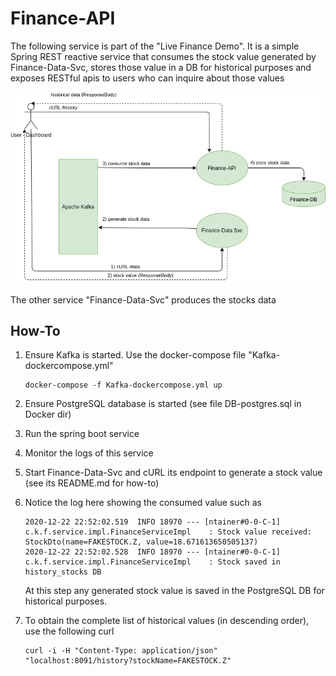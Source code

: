 # Finance-API

The following service is part of the "Live Finance Demo".
It is a simple Spring REST reactive service that consumes the stock value generated by Finance-Data-Svc, stores those value in a DB for historical purposes and exposes RESTful apis to users who can inquire about those values

![app-diagram](live-finance-demo.png)

The other service "Finance-Data-Svc" produces the stocks data

## How-To

1. Ensure Kafka is started. Use the docker-compose file "Kafka-dockercompose.yml"
    ````
   docker-compose -f Kafka-dockercompose.yml up
   ````
   
2. Ensure PostgreSQL database is started (see file DB-postgres.sql in Docker dir)
3. Run the spring boot service
4. Monitor the logs of this service
5. Start Finance-Data-Svc and cURL its endpoint to generate a stock value (see its README.md for how-to)
6. Notice the log here showing the consumed value such as
   ````
   2020-12-22 22:52:02.519  INFO 18970 --- [ntainer#0-0-C-1] c.k.f.service.impl.FinanceServiceImpl    : Stock value received: StockDto(name=FAKESTOCK.Z, value=18.671613650505137)
   2020-12-22 22:52:02.528  INFO 18970 --- [ntainer#0-0-C-1] c.k.f.service.impl.FinanceServiceImpl    : Stock saved in history_stocks DB
   ````
   
   At this step any generated stock value is saved in the PostgreSQL DB for historical purposes. 
7. To obtain the complete list of historical values (in descending order), use the following curl
   ````
   curl -i -H "Content-Type: application/json" "localhost:8091/history?stockName=FAKESTOCK.Z"
   ````